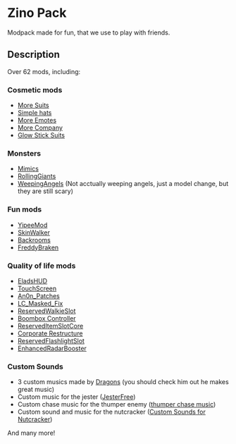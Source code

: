 # Zino Pack

Modpack made for fun, that we use to play with friends.

## Description

Over 62 mods, including:

### Cosmetic mods

- [More Suits](https://thunderstore.io/c/lethal-company/p/x753/More_Suits/)
- [Simple hats](https://thunderstore.io/c/lethal-company/p/fonnymunkey/SimpleHats/)
- [More Emotes](https://thunderstore.io/c/lethal-company/p/Sligili/More_Emotes/)
- [More Company](https://thunderstore.io/c/lethal-company/p/notnotnotswipez/MoreCompany/)
- [Glow Stick Suits](https://thunderstore.io/c/lethal-company/p/Norman/GlowStickSuits/)

### Monsters

- [Mimics](https://thunderstore.io/c/lethal-company/p/x753/Mimics/)
- [RollingGiants](https://thunderstore.io/c/lethal-company/p/NomnomAB/RollingGiant/)
- [WeepingAngels](https://thunderstore.io/c/lethal-company/p/raydenoir/WeepingAngels/) (Not acctually weeping angels, just a model change, but they are still scary)

### Fun mods

- [YipeeMod](https://thunderstore.io/c/lethal-company/p/sunnobunno/YippeeMod/)
- [SkinWalker](https://thunderstore.io/c/lethal-company/p/RugbugRedfern/Skinwalkers/)
- [Backrooms](https://thunderstore.io/c/lethal-company/p/Backrooms/Backrooms/)
- [FreddyBraken](https://thunderstore.io/c/lethal-company/p/OrtonLongGaming/FreddyBracken/)

### Quality of life mods

- [EladsHUD](https://thunderstore.io/c/lethal-company/p/EladNLG/EladsHUD/)
- [TouchScreen](https://thunderstore.io/c/lethal-company/p/TheDeadSnake/Touchscreen/)
- [An0n_Patches](https://thunderstore.io/c/lethal-company/p/an0nymooose/An0n_Patches/)
- [LC_Masked_Fix](https://thunderstore.io/c/lethal-company/p/kuba6000/LC_Masked_Fix/)
- [ReservedWalkieSlot](https://thunderstore.io/c/lethal-company/p/FlipMods/ReservedWalkieSlot/)
- [Boombox Controller](https://thunderstore.io/c/lethal-company/p/KoderTeh/Boombox_Controller/)
- [ReservedItemSlotCore](https://thunderstore.io/c/lethal-company/p/FlipMods/ReservedItemSlotCore/)
- [Corporate Restructure](https://thunderstore.io/c/lethal-company/p/Jamil/Corporate_Restructure/)
- [ReservedFlashlightSlot](https://thunderstore.io/c/lethal-company/p/FlipMods/ReservedFlashlightSlot/)
- [EnhancedRadarBooster](https://thunderstore.io/c/lethal-company/p/MrHydralisk/EnhancedRadarBooster/)

### Custom Sounds

- 3 custom musics made by [Dragons](https://thunderstore.io/c/lethal-company/p/Dragons/) (you should check him out he makes great music)
- Custom music for the jester ([JesterFree](https://thunderstore.io/c/lethal-company/p/AriDev/JesterFree/))
- Custom chase music for the thumper enemy ([thumper chase music](https://thunderstore.io/c/lethal-company/p/OE_Tweaks/Thumper_Chase_Music/))
- Custom sound and music for the nutcracker ([Custom Sounds for Nutcracker](https://thunderstore.io/c/lethal-company/p/Dragons/Custom_Sounds_for_Nutcracker/))

And many more!
